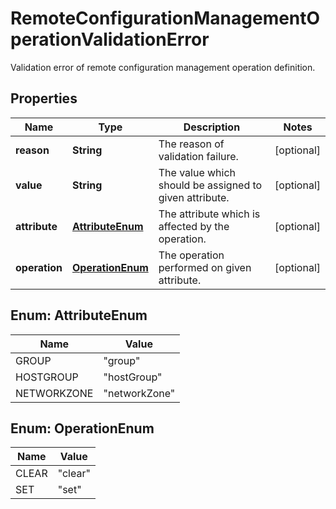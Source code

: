 

# RemoteConfigurationManagementOperationValidationError

Validation error of remote configuration management operation definition.

## Properties

| Name | Type | Description | Notes |
|------------ | ------------- | ------------- | -------------|
|**reason** | **String** | The reason of validation failure. |  [optional] |
|**value** | **String** | The value which should be assigned to given attribute. |  [optional] |
|**attribute** | [**AttributeEnum**](#AttributeEnum) | The attribute which is affected by the operation. |  [optional] |
|**operation** | [**OperationEnum**](#OperationEnum) | The operation performed on given attribute. |  [optional] |



## Enum: AttributeEnum

| Name | Value |
|---- | -----|
| GROUP | &quot;group&quot; |
| HOSTGROUP | &quot;hostGroup&quot; |
| NETWORKZONE | &quot;networkZone&quot; |



## Enum: OperationEnum

| Name | Value |
|---- | -----|
| CLEAR | &quot;clear&quot; |
| SET | &quot;set&quot; |



